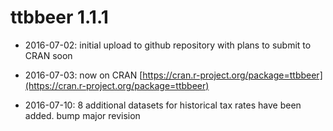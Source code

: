 # ttbbeer 1.1.1

* 2016-07-02: initial upload to github repository with plans to submit to CRAN soon

* 2016-07-03: now on CRAN [https://cran.r-project.org/package=ttbbeer](https://cran.r-project.org/package=ttbbeer)

* 2016-07-10: 8 additional datasets for historical tax rates have been added. bump major revision
